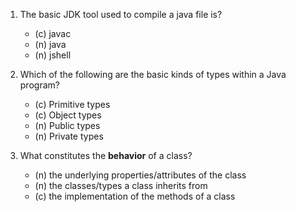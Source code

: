 1. The basic JDK tool used to compile a java file is?

   - (c) javac
   - (n) java
   - (n) jshell

2. Which of the following are the basic kinds of types within a Java program?

   - (c) Primitive types
   - (c) Object types
   - (n) Public types
   - (n) Private types

3. What constitutes the **behavior** of a class?

   - (n) the underlying properties/attributes of the class
   - (n) the classes/types a class inherits from
   - (c) the implementation of the methods of a class
